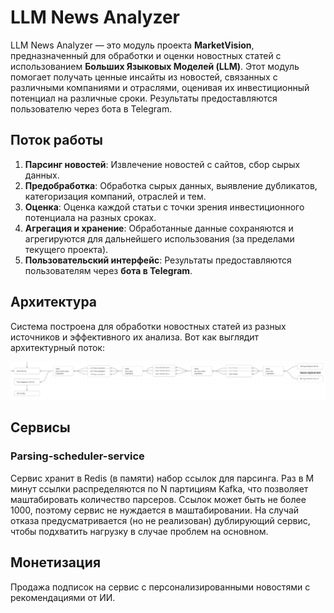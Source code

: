 
# LLM News Analyzer

LLM News Analyzer — это модуль проекта **MarketVision**, предназначенный для обработки и оценки новостных статей с использованием **Больших Языковых Моделей (LLM)**. Этот модуль помогает получать ценные инсайты из новостей, связанных с различными компаниями и отраслями, оценивая их инвестиционный потенциал на различные сроки. Результаты предоставляются пользователю через бота в Telegram.

## Поток работы

1. **Парсинг новостей**: Извлечение новостей с сайтов, сбор сырых данных.
2. **Предобработка**: Обработка сырых данных, выявление дубликатов, категоризация компаний, отраслей и тем.
3. **Оценка**: Оценка каждой статьи с точки зрения инвестиционного потенциала на разных сроках.
4. **Агрегация и хранение**: Обработанные данные сохраняются и агрегируются для дальнейшего использования (за пределами текущего проекта).
5. **Пользовательский интерфейс**: Результаты предоставляются пользователям через **бота в Telegram**.

## Архитектура

Система построена для обработки новостных статей из разных источников и эффективного их анализа. Вот как выглядит архитектурный поток:

![Архитектура](./architecture.png)

## Сервисы

### Parsing-scheduler-service

Сервис хранит в Redis (в памяти) набор ссылок для парсинга. Раз в M минут ссылки распределяются по N партициям Kafka, что позволяет маштабировать количество парсеров. Ссылок может быть не более 1000, поэтому сервис не нуждается в маштабировании. На случай отказа предусматривается (но не реализован) дублирующий сервис, чтобы подхватить нагрузку в случае проблем на основном.

## Монетизация

Продажа подписок на сервис с персонализированными новостями с рекомендациями от ИИ.
